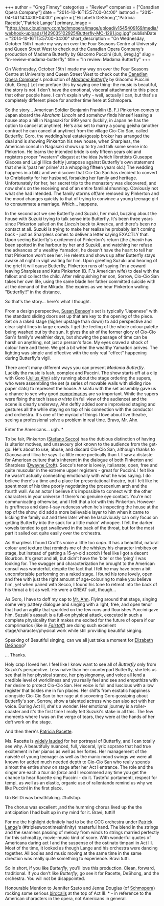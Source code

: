 +++
author = "Greg Finney"
categories = "Review"
companies = ["Canadian Opera Company"]
date = "2014-10-16T15:57:00-04:00"
lastmod = "2015-04-14T14:14:00-04:00"
people = ["Elizabeth DeShong","Patricia Racette","Patrick Lange"]
primary_image = "https://res.cloudinary.com/schmopera/image/upload/v1545409169/media/webhook-uploads/1429035102925/Butterfly-MC-1291.jpg.jpg"
publishDate = "2014-10-16T15:57:00-04:00"
short_description = "On Wednesday, October 15th I made my way on over the Four Seasons Centre at University and Queen Street West to check out the Canadian Opera Company‘s production of Madama Butterfly by Giacomo Puccini (duh, Greg.)g"
slug = "in-review-madama-butterfly"
title = "In review: Madama Butterfly"
+++

On Wednesday, October 15th I made my way on over the Four Seasons Centre at University and Queen Street West to check out the [Canadian Opera Company](http://www.coc.ca/Home.aspx)'s production of [_Madama Butterfly_](http://www.coc.ca/PerformancesAndTickets/1415Season/MadamaButterfly.aspx) by Giacomo Puccini (duh, Greg.)
Let me preface this by saying one thing: the music is beautiful, the story is not. I don't have the emotional, visceral attachment to this piece that other people have. I can't explain why - well, actually I can, but that's a completely different piece for another time here at Schmopera.

So the story... American Soldier Benjamin Franklin (B. F.) Pinkerton comes to Japan aboard the _Abraham Lincoln_ and somehow finds himself leasing a house atop a hill in Nagasaki for 999 years (luckily, in Japan he has the option to cancel at anytime). He's also set to marry a young geisha (another contract he can cancel at anytime) from the village Cio-Cio San, called Butterfly. Goro, the wedding/real estate/gossip broker has arranged the deal and is showing Pinkerton his new house, when Sharpless, the American consul in Nagasaki shows up to try and talk some sense into Pinkerton. He learns the intended bride is only fifteen years old and registers proper "western" disgust at the idea (which librettists Giuseppe Giacosa and Luigi Illica deftly juxtapose against Butterfly's own statement that she is 'past her prime' at a whopping fifteen years old.) The wedding happens in a blitz and we discover that Cio-Cio San has decided to convert to Christianity for her husband, forsaking her family and heritage. Unfortunately for her, her secret trip to the monastery was discovered, and now she's on the receiving end of an entire familial shunning. Obviously not what she had intended. The family storms off/are removed by Pinkerton and the mood changes quickly to that of trying to convince a young teenage girl to consummate a marriage. Which... happens.

In the second act we see Butterfly and Suzuki, her maid, buzzing about the house with Suzuki trying to talk sense into Butterfly. It's been three years since Pinkerton sailed on the _Lincoln_ back to America, and there's been no contact at all. Suzuki is trying to make her realize he probably isn't coming back - just as Sharpless comes to deliver a letter saying EXACTLY that. Upon seeing Butterfly's excitement of Pinkerton's return (the _Lincoln_ has been spotted in the harbour by her and Suzuki), and watching her refuse the advances of a wealthy Yamadori, he doesn't have the heart to tell her that Pinkerton won't see her. He relents and shows up after Butterfly stays awake all night in vigil waiting for him. Upon greeting Suzuki and hearing of the grief it will cause Butterfly, Pinkerton runs off saying I'm a coward leaving Sharpless and Kate Pinkerton (B. F.'s American wife) to deal with the fallout and collect the child. After relinquishing her son, Sorrow, Cio-Cio San takes her own life, using the same blade her father committed suicide with at the demand of the Mikado. She expires as we hear Pinkerton wailing "Butterfly!!" in the distance.

So that's the story... here's what I thought.

From a design perspective, [Susan Benson](http://susanbensonart.com/design/)'s set is typically "Japanese" with the standard sliding doors set up that are key to the opening of the piece. Set on a raked stage (higher upstage than down) to add perspective and clear sight lines in large crowds. I get the feeling of the whole colour palette being washed out by the sun. It gives the air of the former glory of Cio-Cio San's family's wealthier days, but showing the passage of time can be harsh on anything, not just a person's face. My eyes craved a shock of colour here and there. We get a bit when the wealthy Yamadori arrives. The lighting was simple and effective with the only real "effect" happening during Butterfly's vigil.

There aren't many different ways you can present _Madama Butterfly_. Luckily the music is lush, complex and Puccini. The show starts off at a clip with Goro ([Julius Ahn](http://www.juliusahn.com/)) ably running about the stage ordering the supers, who were assembling the set (a series of movable walls with sliding rice paper slats) to represent the house. A snafu with the set assembly gave us a chance to see why good [comprimarios](http://en.wikipedia.org/wiki/Comprimario) are so important. While the supers were fixing the tech issue _a vista_ (in full view of the audience) and the scene is clearly underway, Ahn deftly added some improvised staging and gestures all the while staying on top of his connection with the conductor and orchestra. It's one of the myriad of things I love about live theatre, seeing a professional solve a problem in real time. Bravo, Mr. Ahn.

Enter the Americans... ugh. *

To be fair, Pinkerton ([Stefano Secco](http://www.stefanosecco.com/)) has the dubious distinction of having is ulterior motives, and unsavoury plot known to the audience from the get-go. He's about to use, abuse, and discard Cio-Cio San, although thanks to Giacosa and Illica he says it a little more poetically than I. I saw a distaste for American culture that's inherent in the dialogue of both Pinkerton and Sharpless ([Dwayne Croft](http://imgartists.com/artist/dwayne_croft)). Secco's tenor is lovely, italianate, open, free and quite muscular in the extreme upper registers - great for Puccini. I felt like he wasn't actually connecting emotionally with what he was saying. I do believe there's a time and a place for presentational theatre, but I felt like he spent most of his time poorly negotiating the proscenium arch and the fourth wall. As an actor I believe it's impossible to connect with the other characters in your universe if there's no genuine eye contact. You're not communicating otherwise, and I felt that a lot with this Pinkerton. However is gruffness and dare-I-say rudeness when he's inspecting the house at the top of the show, did add a more believable layer to him when it came to kicking the family out and then later when he lasciviously can only focus on getting Butterfly into the sack for a little makin' whoopee. I felt the darker vowels tended to get swallowed in the back of the throat, but for the most part it sailed out quite easily over the orchestra.

As Sharpless I found Croft's voice a little too _cupo_. It has a beautiful, natural colour and texture that reminds me of the whiskey his character imbibes on stage, but instead of getting a 15-yr-old scotch I feel like I got a decent Bourbon. It's great and all, but didn't have the 'bite' or the 'ping' I was looking for. The swagger and characterization he brought to the American consul was wonderful, despite the fact that I felt he may have been a bit uncomfortable performing on a raked stage. I found his tone lovely, open and free with just the right amount of age-colouring to make you believe him, yet when paired with Secco, I found his tone to retreat into the back of his throat a bit as well. He wore a GREAT suit, though...

As Goro, I have to doff my cap to [Mr. Ahn](http://www.juliusahn.com/). Flying around that stage, singing some very pattery dialogue and singing with a light, free, and open tenor that had an agility that sparkled on the few runs and flourishes Puccini gave him. Suzuki's assault is a full-on physical attack, executed in such a complete physicality that it makes me excited for the future of opera if our comprimarios (like in [_Falstaff_](http://www.coc.ca/PerformancesAndTickets/1415Season/Falstaff.aspx)) are doing such excellent stage/character/physical work while still providing beautiful singing.

Speaking of Beautiful singing, can we all just take a moment for [Elizabeth DeShong](http://www.elizabethdeshong.com/)?

... Thanks.

Holy crap I loved her. I feel like I know want to see all of _Butterfly_ only from Suzuki's perspective. Less naïve than her counterpart Butterfly, she lets us see that in her physical stance, her physiognomy, and voice all lend a credible level of worldliness and you really feel and see and empathize with her desire to protect Cio-Cio San. Her voice is full and luscious with a low register that tickles me in fun places. Her shifts from ecstatic happiness alongside Cio-Cio San to her rage at discovering Goro gossiping about Butterfly's son, Sorrow, show a talented actress who can also act with her voice. During Act III, she's a wonder. Her emotional journey is a roller-coaster and it's the first time I really felt Suzuki's stake in all this. The few moments where I was on the verge of tears, they were at the hands of her deft work on the stage.

And then there's [Patricia Racette](http://patriciaracette.com/).

Ms. Racette is [widely lauded](http://www.sfgate.com/music/article/Madama-Butterfly-review-Patricia-Racette-lifts-5556813.php) for her portrayal of Butterfly, and I can totally see why. A beautifully nuanced, full, visceral, lyric soprano that had true excitement in her pianos as well as her fortes. Her management of the naïveté of young teenager as well as the manic mood swings we were all known for added much needed depth to Cio-Cio San who really spends almost the entire show on stage after her Act I entrance. The role and the singer are each a _tour de force_ and I recommend any time you get the chance to hear Racette sing Puccini - do it. Tasteful portamenti, respect for tempi, as well as an elastic, organic use of rallentando remind us why we like Puccini in the first place.

Un Bel Di was breathtaking. #fullstop.

The chorus was excellent ,and the humming chorus lived up the the anticipation I had built up in my mind for it. Bravi, tutti!!

For me the highlight definitely had to be the COC orchestra under [Patrick Lange](http://www.artistsman.com/home/kuenstler_verzeichnis/dirigent/patrick-lange/)'s (#tripleswoontimesinfinity) masterful hand. The blend in the strings and the seamless passing of melody from winds to strings married perfectly for this schmaltzy, movie-music kind of score. With wonderful quotes of Americana during act I and the suspense of the ostinato timpani in Act III. Most of the time, it looked as though Lange and his orchestra were dancing together. All bodies and music moving at the same time in the same direction was really quite something to experience. Bravi tutti.

So in short, if you like _Butterfly_, you'll love this production. Clean, forward, traditional. If you don't like _Butterfly_, go see it for Racette, DeShong, and the orchestra. You will not be disappointed.

Honourable Mention to Jennifer Szeto and Jenna Douglas (of [Schmopera](http://schmopera.com/)) rocking some serious [birdcalls](/birdcalls-and-spoilers/) at the top of Act III. * - in reference to the American characters in the opera, not Americans in general.
